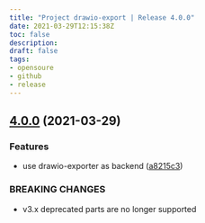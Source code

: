 ```yaml
---
title: "Project drawio-export | Release 4.0.0"
date: 2021-03-29T12:15:38Z
toc: false
description: 
draft: false
tags:
- opensoure
- github
- release
---
```

## [4.0.0](http://github.com/rlespinasse/drawio-export/compare/3.5.0...4.0.0) (2021-03-29)


### Features

* use drawio-exporter as backend ([a8215c3](http://github.com/rlespinasse/drawio-export/commit/a8215c36bc9acfa21783c29426392e46362e7888))


### BREAKING CHANGES

* v3.x deprecated parts are no longer supported



